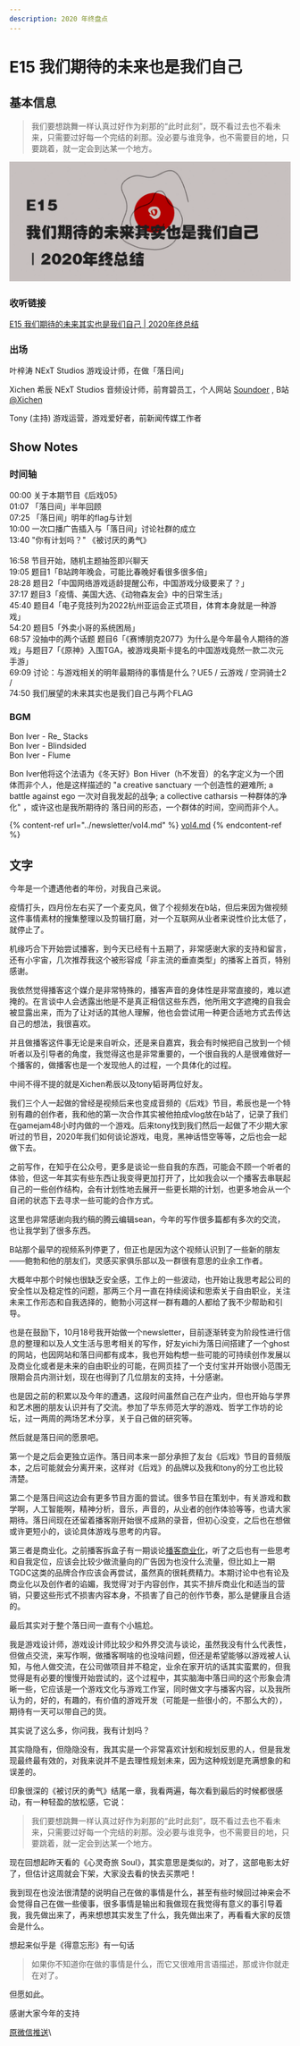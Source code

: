```yaml
---
description: 2020 年终盘点
---
```


# E15 我们期待的未来也是我们自己

## 基本信息

> 我们要想跳舞一样认真过好作为刹那的“此时此刻”，既不看过去也不看未来，只需要过好每一个完结的刹那。没必要与谁竞争，也不需要目的地，只要跳着，就一定会到达某一个地方。

![](../../.gitbook/assets/e15-slim.png)

### 收听链接

[E15 我们期待的未来其实也是我们自己 | 2020年终总结](https://www.xiaoyuzhoufm.com/episode/5fe8b0fcdee9c1e16d108789?s=eyJ1IjogIjVlYmNkNzkwMjFhYzg1ODA0MTJiNzcxMCJ9)

### 出场

叶梓涛 NExT Studios 游戏设计师，在做「落日间」

Xichen 希辰 NExT Studios 音频设计师，前育碧员工，个人网站 [Soundoer](https://soundoer.com) , B站 [@Xichen](https://space.bilibili.com/157914767)

Tony (主持) 游戏运营，游戏爱好者，前新闻传媒工作者

## Show Notes

### 时间轴

00:00 关于本期节目《后戏05》\
01:07 「落日间」半年回顾\
07:25 「落日间」明年的flag与计划\
10:00 一次口播广告插入与「落日间」讨论社群的成立\
13:40 "你有计划吗？" 《被讨厌的勇气》\
\
16:58 节目开始，随机主题抽签即兴聊天\
19:05 题目1「B站跨年晚会，可能比春晚好看很多很多倍」\
28:28 题目2「中国网络游戏适龄提醒公布，中国游戏分级要来了？」\
37:17 题目3「疫情、美国大选、《动物森友会》中的日常生活」\
45:40 题目4「电子竞技列为2022杭州亚运会正式项目，体育本身就是一种游戏」\
54:20 题目5「外卖小哥的系统困局」\
68:57 没抽中的两个话题 题目6「《赛博朋克2077》为什么是今年最令人期待的游戏」与题目7「《原神》入围TGA，被游戏奥斯卡提名的中国游戏竟然一款二次元手游」\
69:09 讨论：与游戏相关的明年最期待的事情是什么？UE5 / 云游戏 / 空洞骑士2 /\
74:50 我们展望的未来其实也是我们自己与两个FLAG



### BGM

Bon Iver - Re\_ Stacks\
Bon Iver - Blindsided\
Bon Iver - Flume

Bon Iver他将这个法语为《冬天好》Bon Hiver（h不发音）的名字定义为一个团体而非个人，他是这样描述的 "a creative sanctuary 一个创造性的避难所; a battle against ego 一次对自我发起的战争; a collective catharsis 一种群体的净化" ，或许这也是我所期待的 落日间的形态，一个群体的时间，空间而非个人。

{% content-ref url="../newsletter/vol4.md" %}
[vol4.md](../newsletter/vol4.md)
{% endcontent-ref %}

## 文字

今年是一个遭遇他者的年份，对我自己来说。

疫情打头，四月份左右买了一个麦克风，做了个视频发在b站，但后来因为做视频这件事情素材的搜集整理以及剪辑打磨，对一个互联网从业者来说性价比太低了，就停止了。

机缘巧合下开始尝试播客，到今天已经有十五期了，非常感谢大家的支持和留言，还有小宇宙，几次推荐我这个被形容成「非主流的垂直类型」的播客上首页，特别感谢。

我依然觉得播客这个媒介是非常特殊的，播客声音的身体性是非常直接的，难以遮掩的。在言谈中人会透露出他是不是真正相信这些东西，他所用文字遮掩的自我会被显露出来，而为了让对话的其他人理解，他也会尝试用一种更合适地方式去传达自己的想法，我很喜欢。

并且做播客这件事无论是来自听众，还是来自嘉宾，我会有时候把自己放到一个倾听者以及引导者的角度，我觉得这也是非常重要的，一个很自我的人是很难做好一个播客的，做播客也是一个发现他人的过程，一个具体化的过程。

中间不得不提的就是Xichen希辰以及tony韬哥两位好友。

我们三个人一起做的曾经是视频后来也变成音频的《后戏》节目，希辰也是一个特别有趣的创作者，我和他的第一次合作其实被他拍成vlog放在b站了，记录了我们在gamejam48小时内做的一个游戏。后来tony找到我们然后一起做了不少期大家听过的节目，2020年我们如何谈论游戏，电竞，黑神话悟空等等，之后也会一起做下去。

之前写作，在知乎在公众号，更多是谈论一些自我的东西，可能会不顾一个听者的体验，但这一年其实有些东西让我变得更加打开了，比如我会以一个播客去串联起自己的一些创作结构，会有计划性地去展开一些更长期的计划，也更多地会从一个自闭的状态下去寻求一些可能的合作方式。

这里也非常感谢向我约稿的腾云编辑sean，今年的写作很多篇都有多次的交流，也让我学到了很多东西。

B站那个最早的视频系列停更了，但正也是因为这个视频认识到了一些新的朋友——鲍勃和他的朋友们，灵感买家俱乐部以及一群很有意思的业余工作者。

大概年中那个时候也很缺乏安全感，工作上的一些波动，也开始让我思考起公司的安全性以及稳定性的问题，那两三个月一直在持续阅读和思索关于自由职业，关注未来工作形态和自我选择的，鲍勃小河这样一群有趣的人都给了我不少帮助和引导。

也是在鼓励下，10月18号我开始做一个newsletter，目前逐渐转变为阶段性进行信息的整理和以及人文生活与思考相关的写作，好友yichi为落日间搭建了一个ghost的网站，也因网站和落日间都有成本，我也开始构想一些可能的可持续创作发展以及商业化或者是未来的自由职业的可能，在网页挂了一个支付宝并开始很小范围无限期会员内测计划，现在也得到了几位朋友的支持，十分感谢。

也是因之前的积累以及今年的遭遇，这段时间虽然自己在产业内，但也开始与学界和艺术圈的朋友认识并有了交流。参加了华东师范大学的游戏、哲学工作坊的论坛，过一两周的两场艺术分享，关于自己做的研究等。

然后就是落日间的愿景吧。

第一个是之后会更独立运作。落日间本来一部分承担了友台《后戏》节目的音频版本，之后可能就会分离开来，这样对《后戏》的品牌以及我和tony的分工也比较清楚。

第二个是落日间这边会有更多节目方面的尝试。很多节目在策划中，有关游戏和数学啊，人工智能啊，精神分析，音乐，声音的，从业者的创作体验等等，也请大家期待。落日间现在还留着播客刚开始很不成熟的录音，但初心没变，之后也在想做或许更短小的，谈论具体游戏与思考的内容。

第三者是商业化。之前播客拆盒子有一期谈论[播客商业化](https://watch-out-side.com/018text)，听了之后也有一些思考和自我定位，应该会比较少做流量向的广告因为也没什么流量，但比如上一期TGDC这类的品牌合作应该会再尝试，虽然真的很耗费精力。本期讨论中也有论及商业化以及创作者的谄媚，我觉得’对于内容创作，其实不排斥商业化和适当的营销，只要这些形式不损害内容本身，不损害了自己的创作节奏，那么是健康且合适的。

最后其实对于整个落日间一直有个小尴尬。

我是游戏设计师，游戏设计师比较少和外界交流与谈论，虽然我没有什么代表性，但做点交流，来写作啊，做播客啊啥的也没啥问题，但还是希望能够以游戏被人认知，与他人做交流，在公司做项目并不稳定，业余在家开坑的话其实蛮累的，但我觉得是有必要的慢慢开始尝试的，这个过程中，其实脑海中落日间的这个形象会清晰一些，它应该是一个游戏文化与游戏工作室，同时做文字与播客内容，以及我所认为的，好的，有趣的，有价值的游戏开发（可能是一些很小的，不那么大的），期待有一天可以带自己的货。

其实说了这么多，你问我，我有计划吗？

其实隐隐有，但隐隐没有，我其实是一个非常喜欢计划和规划反思的人，但是我发现最终最有效的，对我来说并不是去理性规划未来，因为这种规划是充满想象的和误差的。

印象很深的《被讨厌的勇气》结尾一章，我看两遍，每次看到最后的时候都很感动，有一种轻盈的放松感，它说：

> 我们要想跳舞一样认真过好作为刹那的“此时此刻”，既不看过去也不看未来，只需要过好每一个完结的刹那。没必要与谁竞争，也不需要目的地，只要跳着，就一定会到达某一个地方。

现在回想起昨天看的《心灵奇旅 Soul》，其实意思是类似的，对了，这部电影太好了，但估计这周就会下架，大家没去看的快去买票吧！

我到现在也没法很清楚的说明自己在做的事情是什么，甚至有些时候回过神来会不会觉得自己在做一些傻事，很多事情是输出和我做现在我觉得有意义的事引导着我，我先做出来了，再来想想其实发生了什么，我先做出来了，再看看大家的反馈会是什么。

想起来似乎是《得意忘形》有一句话

> 如果你不知道你在做的事情是什么，而它又很难用言语描述，那或许你就走在对了。

但愿如此。

感谢大家今年的支持



[原微信推送](https://mp.weixin.qq.com/s/\_wQ3UpE2FAN01SPwMN8w9w)\
